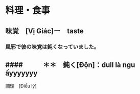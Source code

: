 # 料理・食事
## 味覚　[Vị Giác]ー　taste
### 風邪で彼の味覚は鈍くなっていました。
####　　　＊＊　鈍く[Độn]：dull là ngu ấyyyyyyy
---
調理　[Điều lý]